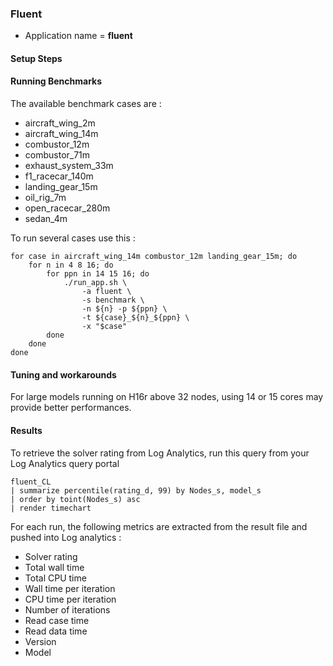 ### Fluent

- Application name = **fluent**

#### Setup Steps


#### Running Benchmarks

The available benchmark cases are : 
    
 - aircraft_wing_2m
 - aircraft_wing_14m
 - combustor_12m
 - combustor_71m
 - exhaust_system_33m
 - f1_racecar_140m
 - landing_gear_15m
 - oil_rig_7m
 - open_racecar_280m
 - sedan_4m


To run several cases use this :

    for case in aircraft_wing_14m combustor_12m landing_gear_15m; do 
        for n in 4 8 16; do 
            for ppn in 14 15 16; do 
                ./run_app.sh \
                    -a fluent \
                    -s benchmark \
                    -n ${n} -p ${ppn} \
                    -t ${case}_${n}_${ppn} \
                    -x "$case"
            done
        done
    done


#### Tuning and workarounds

For large models running on H16r above 32 nodes, using 14 or 15 cores may provide better performances.


#### Results

To retrieve the solver rating from Log Analytics, run this query from your Log Analytics query portal

    fluent_CL
    | summarize percentile(rating_d, 99) by Nodes_s, model_s
    | order by toint(Nodes_s) asc
    | render timechart 

For each run, the following metrics are extracted from the result file and pushed into Log analytics :

- Solver rating
- Total wall time
- Total CPU time
- Wall time per iteration
- CPU time per iteration
- Number of iterations
- Read case time
- Read data time
- Version
- Model
